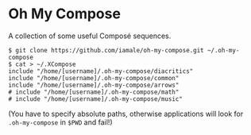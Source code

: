 # Oh My Compose

A collection of some useful Composé sequences.

```
$ git clone https://github.com/iamale/oh-my-compose.git ~/.oh-my-compose
$ cat > ~/.XCompose
include "/home/[username]/.oh-my-compose/diacritics"
include "/home/[username]/.oh-my-compose/common"
include "/home/[username]/.oh-my-compose/arrows"
# include "/home/[username]/.oh-my-compose/math"
# include "/home/[username]/.oh-my-compose/music"
```

(You have to specify absolute paths, otherwise applications will look for
`.oh-my-compose` in `$PWD` and fail!)
